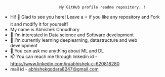                              My GitHub profile readme repository..!
- Hi! 👋 Glad to see you here! Leave a ⭐️ if you like any repository and Fork it and modify it for yourself!
- My name is Abhishek Choudhary
- 👀 I’m interested in Data science and Software development
- 🌱 I’m currently learning deeplearning, datastructure and web development
- 💞️ You can ask me anything about ML and DL
- 📫 You can reach me through linkedin id - https://www.linkedin.com/in/abhishek-c-620818280
- mail id - abhishekgodara8247@gmail.com
